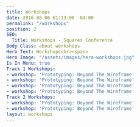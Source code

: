 ```yaml
---
title: Workshops
date: 2016-08-06 01:13:00 -04:00
permalink: "/workshops"
position: 2
SEO:
  Title: Workshops - Squares Conference
Body Class: about workshops
Hero Text: Workshops<br><span>
Hero Image: "/assets/images/hero-workshops.jpg"
Is In Menu: true
Track 1 Workshops:
- workshop: 'Prototyping: Beyond The Wireframe'
- workshop: 'Prototyping: Beyond The Wireframe'
- workshop: 'Prototyping: Beyond The Wireframe'
- workshop: 'Prototyping: Beyond The Wireframe'
Track 2 Workshops:
- workshop: 'Prototyping: Beyond The Wireframe'
- workshop: 'Prototyping: Beyond The Wireframe'
layout: workshops
---
```


